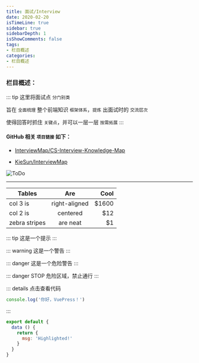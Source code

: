 ```yaml
---
title: 面试/Interview
date: 2020-02-20
isTimeLine: true
sidebar: true
sidebarDepth: 1
isShowComments: false
tags:
- 栏目概述
categories:
- 栏目概述
---
```


### 栏目概述：

::: tip
这里将面试点 `分门别类` <br>

旨在 `全面梳理` 整个前端知识 `框架体系`，`提炼` 出面试时的 `交流层次` <br>

使得回答时抓住 `关键点`，并可以一层一层 `按需拓展`
:::

#### GitHub 相关 `项目链接` 如下：

- [InterviewMap/CS-Interview-Knowledge-Map](https://github.com/InterviewMap/CS-Interview-Knowledge-Map)

- [KieSun/InterviewMap](https://github.com/KieSun/InterviewMap)


![ToDo](/my-vue-press-blog/img/interview/interview.png)



----------------------------------------


| Tables        | Are           | Cool  |
| ------------- |:-------------:| -----:|
| col 3 is      | right-aligned | $1600 |
| col 2 is      | centered      |   $12 |
| zebra stripes | are neat      |    $1 |

::: tip
这是一个提示
:::

::: warning
这是一个警告
:::

::: danger
这是一个危险警告
:::

::: danger STOP
危险区域，禁止通行
:::

::: details 点击查看代码
```js
console.log('你好，VuePress！')
```
:::


``` js {4}
export default {
  data () {
    return {
      msg: 'Highlighted!'
    }
  }
}
```


